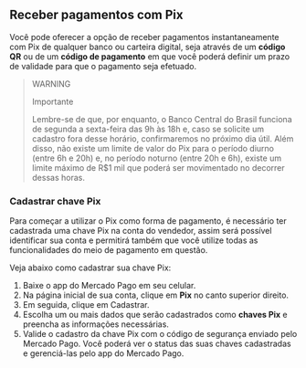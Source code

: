 ## Receber pagamentos com Pix

Você pode oferecer a opção de receber pagamentos instantaneamente com Pix de qualquer banco ou carteira digital, seja através de um **código QR** ou de um **código de pagamento** em que você poderá definir um prazo de validade para que o pagamento seja efetuado.

> WARNING
>
> Importante
>
> Lembre-se de que, por enquanto, o Banco Central do Brasil funciona de segunda a sexta-feira das 9h às 18h e, caso se solicite um cadastro fora desse horário, confirmaremos no próximo dia útil. Além disso, não existe um limite de valor do Pix para o período diurno (entre 6h e 20h) e, no período noturno (entre 20h e 6h), existe um limite máximo de R$1 mil que poderá ser movimentado no decorrer dessas horas.

### Cadastrar chave Pix

Para começar a utilizar o Pix como forma de pagamento, é necessário ter cadastrada uma chave Pix na conta do vendedor, assim será possível identificar sua conta e permitirá também que você utilize todas as funcionalidades do meio de pagamento em questão. 

Veja abaixo como cadastrar sua chave Pix:

1. Baixe o app do Mercado Pago em seu celular.
2. Na página inicial de sua conta, clique em **Pix** no canto superior direito.
3. Em seguida, clique em Cadastrar.
4. Escolha um ou mais dados que serão cadastrados como **chaves Pix** e preencha as informações necessárias. 
5. Valide o cadastro da chave Pix com o código de segurança enviado pelo Mercado Pago. Você poderá ver o status das suas chaves cadastradas e gerenciá-las pelo app do Mercado Pago.
